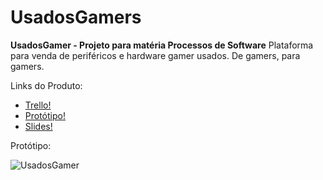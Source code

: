 # UsadosGamers

**UsadosGamer - Projeto para matéria Processos de Software**
Plataforma para venda de periféricos e hardware gamer usados. De gamers, para gamers.

 Links do Produto:
 - [Trello!](https://marcoborgess.notion.site/333e386bc32a436bb5f9ca4359faeae7?v=5539c195c1844feb889a554bd6d27210)
 - [Protótipo!](https://www.figma.com/proto/6QkQp4U7aDU214oYFYQUTF/USADOS-GAMER?node-id=93%3A40&scaling=scale-down&page-id=0%3A1&starting-point-node-id=93%3A10&hotspot-hints=0)
 - [Slides!](https://docs.google.com/presentation/d/1_c2-Gh6eMtELK7GvydqTlZA5bf4xrXJ6oltHwmDucus/edit?usp=sharing)
 
 Protótipo:

![UsadosGamer](https://user-images.githubusercontent.com/65771228/145478975-2e90c980-7805-452e-a2da-7ab9820b573d.gif)
